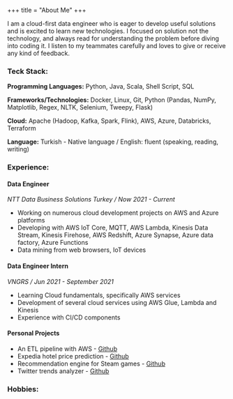 +++
title = "About Me"
+++

I am a cloud-first data engineer who is eager to develop useful solutions and is excited to learn new technologies. I focused on solution not the technology, and always read for understanding the problem before diving into coding it. I listen to my teammates carefully and loves to give or receive any kind of feedback.

### Teck Stack:
**Programming Languages:** Python, Java, Scala, Shell Script, SQL

**Frameworks/Technologies:** Docker, Linux, Git, Python (Pandas, NumPy, Matplotlib, Regex, NLTK, Selenium, Tweepy, Flask) 

**Cloud:** Apache (Hadoop, Kafka, Spark, Flink), AWS, Azure, Databricks, Terraform 

**Language:** Turkish - Native language / English: fluent (speaking, reading, writing)

### Experience:
#### Data Engineer
*NTT Data Business Solutions Turkey / Now 2021 - Current*

- Working on numerous cloud development projects on AWS and Azure platforms
- Developing with AWS IoT Core, MQTT, AWS Lambda, Kinesis Data Stream, Kinesis Firehose, AWS Redshift, Azure Synapse, Azure data factory, Azure Functions
- Data mining from web browsers, IoT devices

#### Data Engineer Intern
*VNGRS / Jun 2021 - September 2021*
- Learning Cloud fundamentals, specifically AWS services
- Development of several cloud services using AWS Glue, Lambda and Kinesis
- Experience with CI/CD components

#### Personal Projects
- An ETL pipeline with AWS - [Github]()
- Expedia hotel price prediction - [Github]()
- Recommendation engine for Steam games - [Github]()
- Twitter trends analyzer - [Github]()

### Hobbies:
